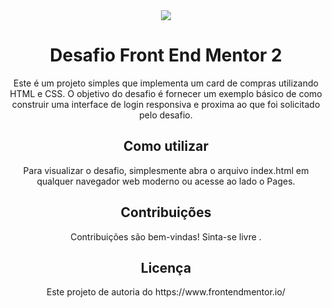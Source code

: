 
<div align="center">
<img src="https://user-images.githubusercontent.com/106815401/236702392-7ae8b2bc-3d54-4633-ba59-88743e26424e.png" </div>


<h1 align="center"> Desafio Front End Mentor 2 </h1>

Este é um projeto simples que implementa um card de compras utilizando HTML e CSS. O objetivo do desafio é fornecer um exemplo básico de como construir uma interface de login responsiva e proxima ao que foi solicitado pelo desafio.

<h2 align="center"> Como utilizar </h2>
Para visualizar o desafio, simplesmente abra o arquivo index.html em qualquer navegador web moderno ou
acesse ao lado o Pages.

<h2 align="center"> Contribuições </h2>
Contribuições são bem-vindas! Sinta-se livre .

<h2 align="center"> Licença </h2>
Este projeto de autoria do https://www.frontendmentor.io/
